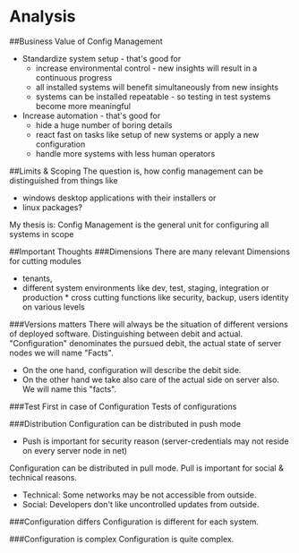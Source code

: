 # Analysis

##Business Value of Config Management
* Standardize system setup - that's good for
  * increase environmental control - new insights will result in a continuous progress
  * all installed systems will benefit simultaneously from new insights
  * systems can be installed repeatable - so testing in test systems become more meaningful
* Increase automation - that's good for
  * hide a huge number of boring details
  * react fast on tasks like setup of new systems or apply a new configuration
  * handle more systems with less human operators  

##Limits & Scoping
The question is, how config management can be distinguished from things like
* windows desktop applications with their installers or
* linux packages?

My thesis is: Config Management is the general unit for configuring all systems in scope 


##Important Thoughts
###Dimensions
There are many relevant Dimensions for cutting modules
* tenants, 
* different system environments like dev, test, staging, integration or production * cross cutting functions like security, backup, users identity on various levels

###Versions matters
There will always be the situation of different versions of deployed software. Distinguishing between debit and actual. "Configuration" denominates the pursued debit, the actual state of server nodes we will name "Facts".

  * On the one hand, configuration will describe the debit side. 
  * On the other hand we take also care of the actual side on server also. We will name this "facts".

###Test First in case of Configuration
Tests of configurations

###Distribution
Configuration can be distributed in push mode
* Push is important for security reason (server-credentials may not reside on every server node in net)
  
Configuration can be distributed in pull mode. Pull is important for social & technical reasons.
* Technical: Some networks may be not accessible from outside.
* Social: Developers don't like uncontrolled updates from outside.

###Configuration differs
Configuration is different for each system.

###Configuration is complex
Configuration is quite complex.

  
  
